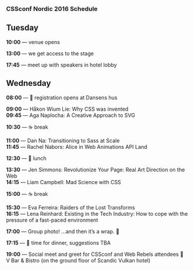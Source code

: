 ### CSSconf Nordic 2016 Schedule

## Tuesday

**10:00** — venue opens

**13:00** — we get access to the stage

**17:45** — meet up with speakers in hotel lobby

## Wednesday

**08:00** — 🎫 registration opens at Dansens hus

**09:00** — Håkon Wium Lie: Why CSS was invented <br>
**09:45** — Aga Naplocha: A Creative Approach to SVG 

**10:30** — ☕️ break

**11:00** — Dan Na: Transitioning to Sass at Scale <br>
**11:45** — Rachel Nabors: Alice in Web Animations API Land 

**12:30** — 🍴 lunch

**13:30** — Jen Simmons: Revolutionize Your Page: Real Art Direction on the Web <br>
**14:15** — Liam Campbell: Mad Science with CSS

**15:00** — ☕️ break

**15:30** — Eva Ferreira: Raiders of the Lost Transforms <br>
**16:15** — Lena Reinhard: Existing in the Tech Industry: How to cope with the pressure of a fast-paced environment

**17:00** — Group photo! …and then it’s a wrap. 🎉 

**17:15** — 🍴 time for dinner, suggestions TBA 

**19:00** — Social meet and greet for CSSconf and Web Rebels attendees 🎈<br> 
V Bar & Bistro (on the ground floor of Scandic Vulkan hotel) 
